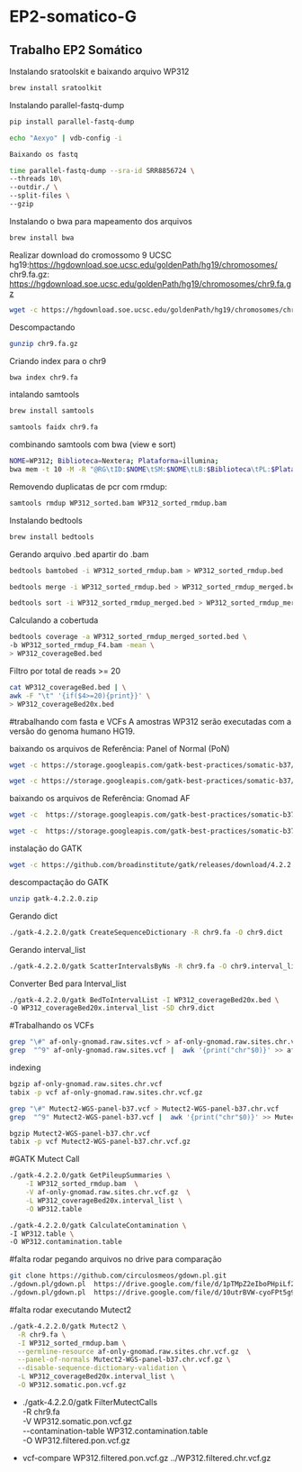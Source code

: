 # EP2-somatico-G
## Trabalho EP2 Somático
Instalando sratoolskit e baixando arquivo WP312
  ```bash
  brew install sratoolkit
  ```
Instalando parallel-fastq-dump
```bash
pip install parallel-fastq-dump
```
```bash
echo "Aexyo" | vdb-config -i
```
```bash
Baixando os fastq

time parallel-fastq-dump --sra-id SRR8856724 \
--threads 10\
--outdir./ \
--split-files \
--gzip
```

Instalando o bwa para mapeamento dos arquivos
```bash
brew install bwa 
```
Realizar download do cromossomo 9 UCSC hg19:https://hgdownload.soe.ucsc.edu/goldenPath/hg19/chromosomes/ chr9.fa.gz: https://hgdownload.soe.ucsc.edu/goldenPath/hg19/chromosomes/chr9.fa.gz
```bash
wget -c https://hgdownload.soe.ucsc.edu/goldenPath/hg19/chromosomes/chr9.fa.gz
```

Descompactando
```bash
gunzip chr9.fa.gz
```
Criando index para o chr9
```bash
bwa index chr9.fa
```
intalando samtools
````bash
brew install samtools 
````
````bash
samtools faidx chr9.fa
````
combinando samtools com bwa (view e sort)
````bash
NOME=WP312; Biblioteca=Nextera; Plataforma=illumina;
bwa mem -t 10 -M -R "@RG\tID:$NOME\tSM:$NOME\tLB:$Biblioteca\tPL:$Plataforma" chr9.fa SRR8856724_1.fastq.gz SRR8856724_2.fastq.gz | samtools view -F4 -Sbu -@2 - | samtools sort -m4G -@2 -o WP312_sorted.bam
````

Removendo duplicatas de pcr com rmdup:
````bash
samtools rmdup WP312_sorted.bam WP312_sorted_rmdup.bam
````

Instalando bedtools
````bash
brew install bedtools
````

Gerando arquivo .bed apartir do .bam
````bash
bedtools bamtobed -i WP312_sorted_rmdup.bam > WP312_sorted_rmdup.bed
````
````bash
bedtools merge -i WP312_sorted_rmdup.bed > WP312_sorted_rmdup_merged.bed
````
````bash
bedtools sort -i WP312_sorted_rmdup_merged.bed > WP312_sorted_rmdup_merged_sorted.bed
````

Calculando a cobertuda
````bash
bedtools coverage -a WP312_sorted_rmdup_merged_sorted.bed \
-b WP312_sorted_rmdup_F4.bam -mean \
> WP312_coverageBed.bed
````

Filtro por total de reads >= 20
````bash
cat WP312_coverageBed.bed | \
awk -F "\t" '{if($4>=20){print}}' \
> WP312_coverageBed20x.bed
````


#trabalhando com fasta e VCFs
A amostras WP312 serão executadas com a versão do genoma humano HG19. 

baixando os arquivos de Referência: Panel of Normal (PoN)
````bash
wget -c https://storage.googleapis.com/gatk-best-practices/somatic-b37/Mutect2-WGS-panel-b37.vcf
````
````bash
wget -c https://storage.googleapis.com/gatk-best-practices/somatic-b37/Mutect2-WGS-panel-b37.vcf.idx
````

baixando os arquivos de Referência: Gnomad AF
````bash
wget -c  https://storage.googleapis.com/gatk-best-practices/somatic-b37/af-only-gnomad.raw.sites.vcf
````
````bash
wget -c  https://storage.googleapis.com/gatk-best-practices/somatic-b37/af-only-gnomad.raw.sites.vcf.idx
````

instalação do GATK 
````bash
wget -c https://github.com/broadinstitute/gatk/releases/download/4.2.2.0/gatk-4.2.2.0.zip
````
descompactação do GATK
````bash
unzip gatk-4.2.2.0.zip
````
Gerando dict
````bash
./gatk-4.2.2.0/gatk CreateSequenceDictionary -R chr9.fa -O chr9.dict
````
Gerando interval_list
````bash
./gatk-4.2.2.0/gatk ScatterIntervalsByNs -R chr9.fa -O chr9.interval_list -OT ACGT
````

Converter Bed para Interval_list
````bash
./gatk-4.2.2.0/gatk BedToIntervalList -I WP312_coverageBed20x.bed \
-O WP312_coverageBed20x.interval_list -SD chr9.dict
````

#Trabalhando os VCFs
````bash
grep "\#" af-only-gnomad.raw.sites.vcf > af-only-gnomad.raw.sites.chr.vcf
grep  "^9" af-only-gnomad.raw.sites.vcf |  awk '{print("chr"$0)}' >> af-only-gnomad.raw.sites.chr.vcf
````
indexing
````bash
bgzip af-only-gnomad.raw.sites.chr.vcf
tabix -p vcf af-only-gnomad.raw.sites.chr.vcf.gz
````

````bash
grep "\#" Mutect2-WGS-panel-b37.vcf > Mutect2-WGS-panel-b37.chr.vcf 
grep  "^9" Mutect2-WGS-panel-b37.vcf |  awk '{print("chr"$0)}' >> Mutect2-WGS-panel-b37.chr.vcf 
````

````bash
bgzip Mutect2-WGS-panel-b37.chr.vcf 
tabix -p vcf Mutect2-WGS-panel-b37.chr.vcf.gz
````

#GATK Mutect Call
````bash
./gatk-4.2.2.0/gatk GetPileupSummaries \
	-I WP312_sorted_rmdup.bam  \
	-V af-only-gnomad.raw.sites.chr.vcf.gz  \
	-L WP312_coverageBed20x.interval_list \
	-O WP312.table
````

````bash
./gatk-4.2.2.0/gatk CalculateContamination \
-I WP312.table \
-O WP312.contamination.table
````


#falta rodar
pegando arquivos no drive para comparação
````bash
git clone https://github.com/circulosmeos/gdown.pl.git
./gdown.pl/gdown.pl  https://drive.google.com/file/d/1pTMpZ2eIboPHpiLf22gFIQbXU2Ow26_E/view?usp=drive_link WP312_sorted_rmdup_F4.bam
./gdown.pl/gdown.pl  https://drive.google.com/file/d/10utrBVW-cyoFPt5g95z1gQYQYTfXM4S7/view?usp=drive_link WP312_sorted_rmdup_F4.bam.bai
````

#falta rodar
executando Mutect2
````bash
./gatk-4.2.2.0/gatk Mutect2 \
  -R chr9.fa \
  -I WP312_sorted_rmdup.bam \
  --germline-resource af-only-gnomad.raw.sites.chr.vcf.gz  \
  --panel-of-normals Mutect2-WGS-panel-b37.chr.vcf.gz \
  --disable-sequence-dictionary-validation \
  -L WP312_coverageBed20x.interval_list \
  -O WP312.somatic.pon.vcf.gz
````



* ./gatk-4.2.2.0/gatk FilterMutectCalls \
-R chr9.fa \
-V WP312.somatic.pon.vcf.gz \
--contamination-table WP312.contamination.table \
-O WP312.filtered.pon.vcf.gz

* vcf-compare WP312.filtered.pon.vcf.gz ../WP312.filtered.chr.vcf.gz 
